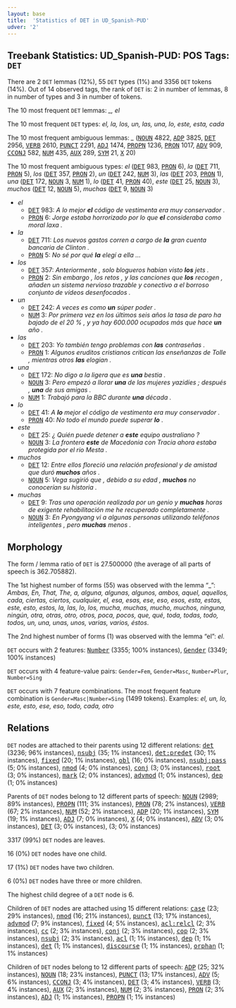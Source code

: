 ```yaml
---
layout: base
title:  'Statistics of DET in UD_Spanish-PUD'
udver: '2'
---
```


## Treebank Statistics: UD_Spanish-PUD: POS Tags: `DET`

There are 2 `DET` lemmas (12%), 55 `DET` types (1%) and 3356 `DET` tokens (14%).
Out of 14 observed tags, the rank of `DET` is: 2 in number of lemmas, 8 in number of types and 3 in number of tokens.

The 10 most frequent `DET` lemmas: <em>_, el</em>

The 10 most frequent `DET` types:  <em>el, la, los, un, las, una, lo, este, esta, cada</em>

The 10 most frequent ambiguous lemmas: <em>_</em> (<tt><a href="es_pud-pos-NOUN.html">NOUN</a></tt> 4822, <tt><a href="es_pud-pos-ADP.html">ADP</a></tt> 3825, <tt><a href="es_pud-pos-DET.html">DET</a></tt> 2956, <tt><a href="es_pud-pos-VERB.html">VERB</a></tt> 2610, <tt><a href="es_pud-pos-PUNCT.html">PUNCT</a></tt> 2291, <tt><a href="es_pud-pos-ADJ.html">ADJ</a></tt> 1474, <tt><a href="es_pud-pos-PROPN.html">PROPN</a></tt> 1236, <tt><a href="es_pud-pos-PRON.html">PRON</a></tt> 1017, <tt><a href="es_pud-pos-ADV.html">ADV</a></tt> 909, <tt><a href="es_pud-pos-CCONJ.html">CCONJ</a></tt> 582, <tt><a href="es_pud-pos-NUM.html">NUM</a></tt> 435, <tt><a href="es_pud-pos-AUX.html">AUX</a></tt> 289, <tt><a href="es_pud-pos-SYM.html">SYM</a></tt> 21, <tt><a href="es_pud-pos-X.html">X</a></tt> 20)

The 10 most frequent ambiguous types:  <em>el</em> (<tt><a href="es_pud-pos-DET.html">DET</a></tt> 983, <tt><a href="es_pud-pos-PRON.html">PRON</a></tt> 6), <em>la</em> (<tt><a href="es_pud-pos-DET.html">DET</a></tt> 711, <tt><a href="es_pud-pos-PRON.html">PRON</a></tt> 5), <em>los</em> (<tt><a href="es_pud-pos-DET.html">DET</a></tt> 357, <tt><a href="es_pud-pos-PRON.html">PRON</a></tt> 2), <em>un</em> (<tt><a href="es_pud-pos-DET.html">DET</a></tt> 242, <tt><a href="es_pud-pos-NUM.html">NUM</a></tt> 3), <em>las</em> (<tt><a href="es_pud-pos-DET.html">DET</a></tt> 203, <tt><a href="es_pud-pos-PRON.html">PRON</a></tt> 1), <em>una</em> (<tt><a href="es_pud-pos-DET.html">DET</a></tt> 172, <tt><a href="es_pud-pos-NOUN.html">NOUN</a></tt> 3, <tt><a href="es_pud-pos-NUM.html">NUM</a></tt> 1), <em>lo</em> (<tt><a href="es_pud-pos-DET.html">DET</a></tt> 41, <tt><a href="es_pud-pos-PRON.html">PRON</a></tt> 40), <em>este</em> (<tt><a href="es_pud-pos-DET.html">DET</a></tt> 25, <tt><a href="es_pud-pos-NOUN.html">NOUN</a></tt> 3), <em>muchos</em> (<tt><a href="es_pud-pos-DET.html">DET</a></tt> 12, <tt><a href="es_pud-pos-NOUN.html">NOUN</a></tt> 5), <em>muchas</em> (<tt><a href="es_pud-pos-DET.html">DET</a></tt> 9, <tt><a href="es_pud-pos-NOUN.html">NOUN</a></tt> 3)


* <em>el</em>
  * <tt><a href="es_pud-pos-DET.html">DET</a></tt> 983: <em>A lo mejor <b>el</b> código de vestimenta era muy conservador .</em>
  * <tt><a href="es_pud-pos-PRON.html">PRON</a></tt> 6: <em>Jorge estaba horrorizado por lo que <b>el</b> consideraba como moral laxa .</em>
* <em>la</em>
  * <tt><a href="es_pud-pos-DET.html">DET</a></tt> 711: <em>Los nuevos gastos corren a cargo de <b>la</b> gran cuenta bancaria de Clinton .</em>
  * <tt><a href="es_pud-pos-PRON.html">PRON</a></tt> 5: <em>No sé por qué <b>la</b> elegí a ella …</em>
* <em>los</em>
  * <tt><a href="es_pud-pos-DET.html">DET</a></tt> 357: <em>Anteriormente , solo blogueros habían visto <b>los</b> jets .</em>
  * <tt><a href="es_pud-pos-PRON.html">PRON</a></tt> 2: <em>Sin embargo , los retos , y las canciones que <b>los</b> recogen , añaden un sistema nervioso trazable y conectivo a el borroso conjunto de vídeos desenfocados .</em>
* <em>un</em>
  * <tt><a href="es_pud-pos-DET.html">DET</a></tt> 242: <em>A veces es como <b>un</b> súper poder .</em>
  * <tt><a href="es_pud-pos-NUM.html">NUM</a></tt> 3: <em>Por primera vez en los últimos seis años la tasa de paro ha bajado de el 20 % , y ya hay 600.000 ocupados más que hace <b>un</b> año .</em>
* <em>las</em>
  * <tt><a href="es_pud-pos-DET.html">DET</a></tt> 203: <em>Yo también tengo problemas con <b>las</b> contraseñas .</em>
  * <tt><a href="es_pud-pos-PRON.html">PRON</a></tt> 1: <em>Algunos eruditos cristianos critican las enseñanzas de Tolle , mientras otros <b>las</b> elogian .</em>
* <em>una</em>
  * <tt><a href="es_pud-pos-DET.html">DET</a></tt> 172: <em>No digo a la ligera que es <b>una</b> bestia .</em>
  * <tt><a href="es_pud-pos-NOUN.html">NOUN</a></tt> 3: <em>Pero empezó a llorar <b>una</b> de las mujeres yazidíes ; después , <b>una</b> de sus amigas .</em>
  * <tt><a href="es_pud-pos-NUM.html">NUM</a></tt> 1: <em>Trabajó para la BBC durante <b>una</b> década .</em>
* <em>lo</em>
  * <tt><a href="es_pud-pos-DET.html">DET</a></tt> 41: <em>A <b>lo</b> mejor el código de vestimenta era muy conservador .</em>
  * <tt><a href="es_pud-pos-PRON.html">PRON</a></tt> 40: <em>No todo el mundo puede superar <b>lo</b> .</em>
* <em>este</em>
  * <tt><a href="es_pud-pos-DET.html">DET</a></tt> 25: <em>¿ Quién puede detener a <b>este</b> equipo australiano ?</em>
  * <tt><a href="es_pud-pos-NOUN.html">NOUN</a></tt> 3: <em>La frontera <b>este</b> de Macedonia con Tracia ahora estaba protegida por el rio Mesta .</em>
* <em>muchos</em>
  * <tt><a href="es_pud-pos-DET.html">DET</a></tt> 12: <em>Entre ellos floreció una relación profesional y de amistad que duró <b>muchos</b> años .</em>
  * <tt><a href="es_pud-pos-NOUN.html">NOUN</a></tt> 5: <em>Vega sugirió que , debido a su edad , <b>muchos</b> no conocerían su historia .</em>
* <em>muchas</em>
  * <tt><a href="es_pud-pos-DET.html">DET</a></tt> 9: <em>Tras una operación realizada por un genio y <b>muchas</b> horas de exigente rehabilitación me he recuperado completamente .</em>
  * <tt><a href="es_pud-pos-NOUN.html">NOUN</a></tt> 3: <em>En Pyongyang vi a algunas personas utilizando teléfonos inteligentes , pero <b>muchas</b> menos .</em>

## Morphology

The form / lemma ratio of `DET` is 27.500000 (the average of all parts of speech is 362.705882).

The 1st highest number of forms (55) was observed with the lemma “_”: <em>Ambas, En, That, The, a, alguna, algunas, algunos, ambos, aquel, aquellos, cada, ciertas, ciertos, cualquier, el, esa, esas, ese, eso, esos, esta, estas, este, esto, estos, la, las, lo, los, mucha, muchas, mucho, muchos, ninguna, ningún, otra, otras, otro, otros, poca, pocos, que, qué, toda, todas, todo, todos, un, una, unas, unos, varias, varios, éstos</em>.

The 2nd highest number of forms (1) was observed with the lemma “el”: <em>el</em>.

`DET` occurs with 2 features: <tt><a href="es_pud-feat-Number.html">Number</a></tt> (3355; 100% instances), <tt><a href="es_pud-feat-Gender.html">Gender</a></tt> (3349; 100% instances)

`DET` occurs with 4 feature-value pairs: `Gender=Fem`, `Gender=Masc`, `Number=Plur`, `Number=Sing`

`DET` occurs with 7 feature combinations.
The most frequent feature combination is `Gender=Masc|Number=Sing` (1499 tokens).
Examples: <em>el, un, lo, este, esto, ese, eso, todo, cada, otro</em>


## Relations

`DET` nodes are attached to their parents using 12 different relations: <tt><a href="es_pud-dep-det.html">det</a></tt> (3236; 96% instances), <tt><a href="es_pud-dep-nsubj.html">nsubj</a></tt> (35; 1% instances), <tt><a href="es_pud-dep-det-predet.html">det:predet</a></tt> (30; 1% instances), <tt><a href="es_pud-dep-fixed.html">fixed</a></tt> (20; 1% instances), <tt><a href="es_pud-dep-obl.html">obl</a></tt> (16; 0% instances), <tt><a href="es_pud-dep-nsubj-pass.html">nsubj:pass</a></tt> (5; 0% instances), <tt><a href="es_pud-dep-nmod.html">nmod</a></tt> (4; 0% instances), <tt><a href="es_pud-dep-conj.html">conj</a></tt> (3; 0% instances), <tt><a href="es_pud-dep-root.html">root</a></tt> (3; 0% instances), <tt><a href="es_pud-dep-mark.html">mark</a></tt> (2; 0% instances), <tt><a href="es_pud-dep-advmod.html">advmod</a></tt> (1; 0% instances), <tt><a href="es_pud-dep-dep.html">dep</a></tt> (1; 0% instances)

Parents of `DET` nodes belong to 12 different parts of speech: <tt><a href="es_pud-pos-NOUN.html">NOUN</a></tt> (2989; 89% instances), <tt><a href="es_pud-pos-PROPN.html">PROPN</a></tt> (111; 3% instances), <tt><a href="es_pud-pos-PRON.html">PRON</a></tt> (78; 2% instances), <tt><a href="es_pud-pos-VERB.html">VERB</a></tt> (67; 2% instances), <tt><a href="es_pud-pos-NUM.html">NUM</a></tt> (52; 2% instances), <tt><a href="es_pud-pos-ADP.html">ADP</a></tt> (20; 1% instances), <tt><a href="es_pud-pos-SYM.html">SYM</a></tt> (19; 1% instances), <tt><a href="es_pud-pos-ADJ.html">ADJ</a></tt> (7; 0% instances), <tt><a href="es_pud-pos-X.html">X</a></tt> (4; 0% instances), <tt><a href="es_pud-pos-ADV.html">ADV</a></tt> (3; 0% instances), <tt><a href="es_pud-pos-DET.html">DET</a></tt> (3; 0% instances),  (3; 0% instances)

3317 (99%) `DET` nodes are leaves.

16 (0%) `DET` nodes have one child.

17 (1%) `DET` nodes have two children.

6 (0%) `DET` nodes have three or more children.

The highest child degree of a `DET` node is 6.

Children of `DET` nodes are attached using 15 different relations: <tt><a href="es_pud-dep-case.html">case</a></tt> (23; 29% instances), <tt><a href="es_pud-dep-nmod.html">nmod</a></tt> (16; 21% instances), <tt><a href="es_pud-dep-punct.html">punct</a></tt> (13; 17% instances), <tt><a href="es_pud-dep-advmod.html">advmod</a></tt> (7; 9% instances), <tt><a href="es_pud-dep-fixed.html">fixed</a></tt> (4; 5% instances), <tt><a href="es_pud-dep-acl-relcl.html">acl:relcl</a></tt> (2; 3% instances), <tt><a href="es_pud-dep-cc.html">cc</a></tt> (2; 3% instances), <tt><a href="es_pud-dep-conj.html">conj</a></tt> (2; 3% instances), <tt><a href="es_pud-dep-cop.html">cop</a></tt> (2; 3% instances), <tt><a href="es_pud-dep-nsubj.html">nsubj</a></tt> (2; 3% instances), <tt><a href="es_pud-dep-acl.html">acl</a></tt> (1; 1% instances), <tt><a href="es_pud-dep-dep.html">dep</a></tt> (1; 1% instances), <tt><a href="es_pud-dep-det.html">det</a></tt> (1; 1% instances), <tt><a href="es_pud-dep-discourse.html">discourse</a></tt> (1; 1% instances), <tt><a href="es_pud-dep-orphan.html">orphan</a></tt> (1; 1% instances)

Children of `DET` nodes belong to 12 different parts of speech: <tt><a href="es_pud-pos-ADP.html">ADP</a></tt> (25; 32% instances), <tt><a href="es_pud-pos-NOUN.html">NOUN</a></tt> (18; 23% instances), <tt><a href="es_pud-pos-PUNCT.html">PUNCT</a></tt> (13; 17% instances), <tt><a href="es_pud-pos-ADV.html">ADV</a></tt> (5; 6% instances), <tt><a href="es_pud-pos-CCONJ.html">CCONJ</a></tt> (3; 4% instances), <tt><a href="es_pud-pos-DET.html">DET</a></tt> (3; 4% instances), <tt><a href="es_pud-pos-VERB.html">VERB</a></tt> (3; 4% instances), <tt><a href="es_pud-pos-AUX.html">AUX</a></tt> (2; 3% instances), <tt><a href="es_pud-pos-NUM.html">NUM</a></tt> (2; 3% instances), <tt><a href="es_pud-pos-PRON.html">PRON</a></tt> (2; 3% instances), <tt><a href="es_pud-pos-ADJ.html">ADJ</a></tt> (1; 1% instances), <tt><a href="es_pud-pos-PROPN.html">PROPN</a></tt> (1; 1% instances)

